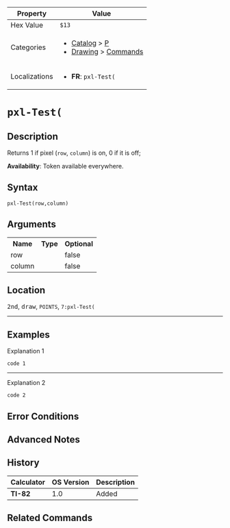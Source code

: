 | Property      | Value |
|---------------|-------|
| Hex Value     | `$13`|
| Categories    | <ul><li>[Catalog](<../categories/Catalog.md>) > [P](<../categories/Catalog.md#P>)</li><li>[Drawing](<../categories/Drawing.md>) > [Commands](<../categories/Drawing.md#Commands>)</li></ul> |
| Localizations | <ul><li><b>FR</b>: `pxl-Test(`</li></ul> |

# `pxl-Test(`

## Description
Returns 1 if pixel (`row`, `column`) is on, 0 if it is off;


<b>Availability</b>: Token available everywhere.

## Syntax
`pxl-Test(row,column)`

## Arguments
<table>
<tr><th>Name</th><th>Type</th><th>Optional</th></tr>

<tr><td>row</td><td></td><td>false</td></tr>

<tr><td>column</td><td></td><td>false</td></tr>

</table>

## Location
<kbd>2nd</kbd>, <kbd>draw</kbd>, `POINTS`, `7:pxl-Test(`
<hr>

## Examples

Explanation 1
```ti-basic
code 1
```
---
Explanation 2
```ti-basic
code 2
```

## Error Conditions


## Advanced Notes


## History
| Calculator | OS Version | Description |
|------------|------------|-------------|
| <b>TI-82</b> | 1.0 | Added

## Related Commands

    